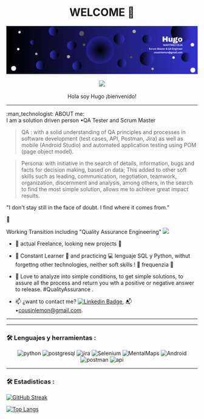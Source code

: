 <div align="center">
  <h1> WELCOME 👋 </h1>
</div>

<!--
**cousinlemon/cousinlemon** is a ✨ _special_ ✨ repository because its `README.md` (this file) appears on your GitHub profile.

Here are some ideas to get you started:

- 🔭 I’m currently working on QA testing
- 🌱 I’m currently learning ...
- 👯 I’m looking to collaborate on IT
- 🤔 I’m looking for help with svelte kit
- 💬 Ask me about QA engineer and Scrum Master
- 📫 How to reach me: cousinlemon@gmail.com
- 😄 Pronouns: HE
- ⚡ Fun fact: Smie its not the end.
-->

<div id="header" align="center">
  <img decoding="async" src="linked in cover Hugo.png" width="1000"/>

[![](https://img.shields.io/badge/LinkedIn-0077B5?style=for-the-badge&logo=linkedin&logoColor=white)](https://www.linkedin.com/in/hugo-mc/)
</div>

<div id="Title" align="center">
  Hola soy Hugo
  ¡bienvenido!
  
---
 <div id="header" align="left">
:man_technologist: ABOUT me:
   <div>I am a solution driven person
•QA Tester and Scrum Master
 
> QA : with a solid understanding of QA principles and processes in software development (test cases, API, Postman, Jira) as well as mobile (Android Studio) and automated application testing using POM (page object model).

> Persona: with initiative in the search of details, information, bugs and facts for decision making, based on data; This added to other soft skills such as leading, communication, negotiation, teamwork, organization, discernment and analysis, among others, in the search to find the most simple solution, allows me to achieve great impact results.

"I don't stay still in the face of doubt.
I find where it comes from."

🐛


<div>Working Transition including "Quality Assurance Engineering"  <img decoding="async" src="https://media.giphy.com/media/WUlplcMpOCEmTGBtBW/giphy.gif" width="30">
</div>

* :telescope: actual Freelance, looking new projects :muscle:

* :seedling: Constant Learner :blue_book: and practicing :computer: lenguaje SQL y Python, withut forgettng other technologies, neither soft skills ! 🧠 frequenzia 💖

* :heartbeat: Love to analyze into simple conditions, to get simple solutions, to assure all the process and return you wth a positive or negative answer to release. #QualityAssurance .

* :mailbox: ¿want to contact me? [![Linkedin Badge](https://img.shields.io/badge/-hugo-blue?style=flat&logo=Linkedin&logoColor=white)](https://www.linkedin.com/in/hugo-mc/), 📬•cousinlemon@gmail.com.


---
---

### :hammer_and_wrench: Lenguajes y herramientas :

<div id="header" align="center">
    <img decoding="async" src="https://img.shields.io/badge/Python-3776AB?style=for-the-badge&logo=python&logoColor=white" alt="python"/>
  </a>
    <img decoding="async" src="https://img.shields.io/badge/postgreSQL-6DB33F?style=for-the-badge&logo=postgresql&logoColor=white" alt="postgresql"/>
  </a>
 <img decoding="async" src="https://img.shields.io/badge/Jira-217346?style=for-the-badge&logo=Jira&logoColor=white" alt="jira"/>
  </a>
 <img decoding="async" src="https://img.shields.io/badge/Selenium-FFBE00?style=for-the-badge&logo=Selenium&logoColor=white" alt="Selenium"/>
  </a>
 <img decoding="async" src="https://img.shields.io/badge/Mental-Maps-FFBE00?style=for-the-badge&logo=Brain&logoColor=white" alt="MentalMaps"/>
  </a>
 <img decoding="async" src="https://img.shields.io/badge/Android_Studio-FFBE00?style=for-the-badge&logo=Android&logoColor=white" alt="Android"/>
  </a>
 <img decoding="async" src="https://img.shields.io/badge/Postman-217346?style=for-the-badge&logo=Postman&logoColor=white" alt="postman"/>
  </a>
 <img decoding="async" src="https://img.shields.io/badge/APIs-6DB33F?style=for-the-badge&logo=restfulapi&logoColor=white" alt="api"/>
  </a>
</div>

---

### :hammer_and_wrench: Estadisticas :
<!--[![GitHub Streak](https://streak-stats.demolab.com/?user=cousinlemon)](https://git.io/streak-stats)
-->
[![GitHub Streak](http://github-readme-streak-stats.herokuapp.com/?username=cousinlemon&theme=dark&background=000000)](https://git.io/streak-stats)

[![Top Langs](https://github-readme-stats.vercel.app/api/top-langs/?username=cousinlemon&layout=compact&theme=vision-friendly-dark)](https://github.com/cousinlemon/)
<!--(https://github.com/anuraghazra/github-readme-stats)
-->
